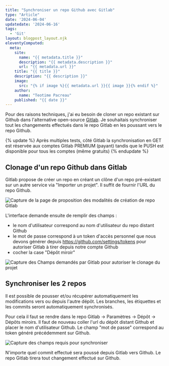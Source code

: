 ```yaml
---
title: "Synchroniser un repo Github avec Gitlab"
type: "Article"
date: '2024-06-04'
updatedate: '2024-06-16'
tags: 
  - 'Git'
layout: blogpost_layout.njk
eleventyComputed:
  meta:
    site:
      name: "{{ metadata.title }}"
      description: "{{ metadata.description }}"
      url: "{{ metadata.url }}"
    title: "{{ title }}"
    description: "{{ description }}"
    image:
      src: "{% if image %}{{ metadata.url }}{{ image }}{% endif %}"
    author:
      name: "Teotime Pacreau"
    published: "{{ date }}"
---
```


Pour des raisons techniques, j'ai eu besoin de cloner un repo existant sur Github dans l'alternative open-source [Gitlab](https://about.gitlab.com/). Je souhaitais synchroniser tout les changements effectués dans le repo Gitlab en les poussant vers le repo Github.

{% update %}
Après multiples tests, côté Gitlab la synchronisation en GET est réservée aux comptes Gitlab PREMIUM (payant) tandis que le PUSH est disponible pour tous les comptes (même gratuits)
{% endupdate %}


## Clonage d'un repo Github dans Gitlab
Gitlab propose de créer un repo en créant un clône d'un repo pré-existant sur un autre service via "Importer un projet". Il suffit de fournir l'URL du repo Github.

![Capture de la page de proposition des modalités de création de repo Gitlab](/img/gitlab-clonage1.png "Clonage d'un repo pré-existant")

L'interface demande ensuite de remplir des champs : 
- le nom d'utilisateur correspond au nom d'utilisateur du repo distant Github
- le mot de passe correspond à un token d'accès personnel que nous devons générer depuis https://github.com/settings/tokens pour autoriser Gitlab à tirer depuis notre compte Github
- cocher la case "Dépôt miroir"

![Capture des Champs demandés par Gitlab pour autoriser le clonage du projet](/img/gitlab-clonage2.png "Champs demandés par Gitlab pour autoriser le clonage du projet")


## Synchroniser les 2 repos
Il est possible de pousser et/ou récupérer automatiquement les modifications vers ou depuis l'autre dépôt. Les branches, les étiquettes et les commits seront automatiquement synchronisés.

Pour cela il faut se rendre dans le repo Gitlab -> Paramètres -> Dépôt -> Dépôts miroirs.
Il faut de nouveau coller l'url du dépôt distant Github et placer le nom d'utilisateur Github. Le champ "mot de passe" correspond au token généré précédemment sur Github.

![Capture des champs requis pour synchroniser](/img/gitlab-synchronisation.png "Champs requis pour synchroniser")

N'importe quel commit effectué sera poussé depuis Gitlab vers Github. Le repo Gitlab tirera tout changement effectué sur Github.